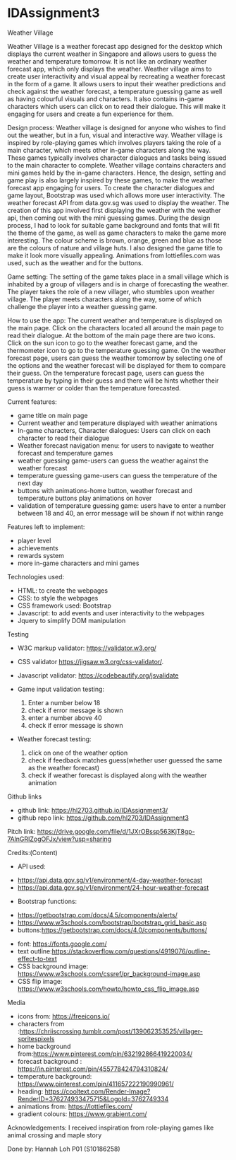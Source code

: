 # IDAssignment3
Weather Village

Weather Village is a weather forecast app designed for the desktop which displays the current weather in Singapore and allows users to guess the weather and temperature tomorrow. It is not like an ordinary weather forecast app, which only displays the weather. Weather village aims to create user interactivity and visual appeal by recreating a weather forecast in the form of a game. It allows users to input their weather predictions and check against the weather forecast, a temperature guessing game as well as having colourful visuals and characters. It also contains in-game characters which users can click on to read their dialogue. This will make it engaging for users and create a fun experience for them. 

Design process:
Weather village is designed for anyone who wishes to find out the weather, but in a fun, visual and interactive way. Weather village is inspired by role-playing games which involves players taking the role of a main character, which meets other in-game characters along the way. These games typically involves character dialogues and tasks being issued to the main character to complete. Weather village contains characters and mini games held by the in-game characters. Hence, the design, setting and game play is also largely inspired by these games, to make the weather forecast app engaging for users. To create the character dialogues and game layout, Bootstrap was used which allows more user interactivity. The weather forecast API from data.gov.sg was used to display the weather. The creation of this app involved first displaying the weather with the weather api, then coming out with the mini guessing games. During the design process, I had to look for suitable game background and fonts that will fit the theme of the game, as well as game characters to make the game more interesting. The colour scheme is brown, orange, green and blue as those are the colours of nature and village huts. I also designed the game title to make it look more visually appealing. Animations from lottiefiles.com was used, such as the weather and for the buttons.

Game setting:
The setting of the game takes place in a small village which is inhabited by a group of villagers and is in charge of forecasting the weather. The player takes the role of a new villager, who stumbles upon weather village. The player meets characters along the way, some of which challenge the player into a weather guessing game.

How to use the app:
The current weather and temperature is displayed on the main page. Click on the characters located all around the main page to read their dialogue. At the bottom of the main page there are two icons. Click on the sun icon to go to the weather forecast game, and the thermometer icon to go to the temperature guessing game. On the weather forecast page, users can guess the weather tomorrow by selecting one of the options and the weather forecast will be displayed for them to compare their guess. On the temperature forecast page, users can guess the temperature by typing in their guess and there will be hints whether their guess is warmer or colder than the temperature forecasted. 


Current features:
-  game title on main page
-  Current weather and temperature displayed with weather animations
-  In-game characters, Character dialogues: Users can click on each character to read their dialogue
-  Weather forecast navigation menu: for users to navigate to weather forecast and temperature games
-  weather guessing game-users can guess the weather against the weather forecast
-  temperature guessing game-users can guess the temperature of the next day
-  buttons with animations-home button, weather forecast and temperature buttons play animations on hover
-  validation of temperature guessing game: users have to enter a number between 18 and 40, an error message will be shown if not within range

Features left to implement:
- player level
- achievements
- rewards system
- more in-game characters and mini games


Technologies used:
- HTML: to create the webpages
- CSS: to style the webpages
- CSS framework used: Bootstrap 
- Javascript: to add events and user interactivity to the webpages
- Jquery to simplify DOM manipulation
  

Testing
- W3C markup validator: 
  https://validator.w3.org/
- CSS validator
  https://jigsaw.w3.org/css-validator/.
- Javascript validator:
  https://codebeautify.org/jsvalidate
- Game input validation testing:
  1. Enter a number below 18
  2. check if error message is shown
  3. enter a number above 40
  4. check if error message is shown

- Weather forecast testing:
  1. click on one of the weather option
  2. check if feedback matches guess(whether user guessed the same as the weather forecast)
  3. check if weather forecast is displayed along with the weather animation

Github links
- github link:  https://hl2703.github.io/IDAssignment3/
- github repo link: https://github.com/hl2703/IDAssignment3

Pitch link: https://drive.google.com/file/d/1JXrOBssp563KjT8gp-7AlnGRIZogOFJx/view?usp=sharing

Credits:(Content)
- API used:
* https://api.data.gov.sg/v1/environment/4-day-weather-forecast
* https://api.data.gov.sg/v1/environment/24-hour-weather-forecast
- Bootstrap functions: 
* https://getbootstrap.com/docs/4.5/components/alerts/
* https://www.w3schools.com/bootstrap/bootstrap_grid_basic.asp
* buttons:https://getbootstrap.com/docs/4.0/components/buttons/
- font:
https://fonts.google.com/
- text outline:https://stackoverflow.com/questions/4919076/outline-effect-to-text
- CSS background image: https://www.w3schools.com/cssref/pr_background-image.asp
- CSS flip image: https://www.w3schools.com/howto/howto_css_flip_image.asp

Media
- icons from: https://freeicons.io/
- characters from :https://chriiscrossing.tumblr.com/post/139062353525/villager-spritespixels
- home background from:https://www.pinterest.com/pin/632192866419220034/
- forecast background : https://in.pinterest.com/pin/455778424794310824/
- temperature background: https://www.pinterest.com/pin/411657222190990961/
- heading: https://cooltext.com/Render-Image?RenderID=376274933475715&LogoId=3762749334
- animations from: https://lottiefiles.com/
- gradient colours: https://www.grabient.com/

Acknowledgements:
I received inspiration from role-playing games like animal crossing and maple story


Done by: Hannah Loh P01 (S10186258)